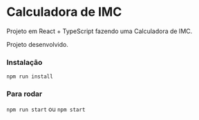 # Calculadora de IMC
Projeto em React + TypeScript
fazendo uma Calculadora de IMC.

Projeto desenvolvido.

### Instalação
`npm run install`

### Para rodar
`npm run start`
ou `npm start` 